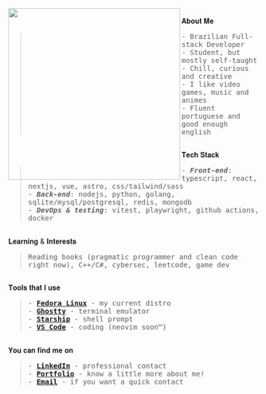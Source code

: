 <div float="left">
 <img src="https://i.pinimg.com/564x/89/46/9e/89469e2933bea0c3017353e16abbb861.jpg" width="345" align="left">
  <div float="left">
    <br>
    𝐀𝐛𝐨𝐮𝐭 𝐌𝐞
       <blockquote>
            <samp>
                - Brazilian Full-stack Developer<br/>
                - Student, but mostly self-taught<br/>
                - Chill, curious and creative<br/>
                - I like video games, music and animes<br/>
                - Fluent portuguese and good enough english
            </samp>
        </blockquote> 
    <h2></h2>
    𝐓𝐞𝐜𝐡 𝐒𝐭𝐚𝐜𝐤
        <blockquote>
            <samp>
                - <b><i>Front-end</i></b>: typescript, react, nextjs, vue, astro, css/tailwind/sass<br/>
                - <b><i>Back-end</i></b>: nodejs, python, golang, sqlite/mysql/postgresql, redis, mongodb<br/>
                - <b><i>DevOps & testing</i></b>: vitest, playwright, github actions, docker
            </samp>
        </blockquote>
    <h2></h2>
    𝐋𝐞𝐚𝐫𝐧𝐢𝐧𝐠 & 𝐈𝐧𝐭𝐞𝐫𝐞𝐬𝐭𝐬
        <blockquote>
            <samp>
                Reading books (pragmatic programmer and clean code right now), C++/C#, cybersec, leetcode, game dev
            </samp>
        </blockquote>
    <h2></h2>
    𝐓𝐨𝐨𝐥𝐬 𝐭𝐡𝐚𝐭 𝐈 𝐮𝐬𝐞
        <blockquote>
            <samp>
              - <a href="https://fedoraproject.org/"><b>Fedora Linux</b></a> - my current distro<br/>
              - <a href="https://ghostty.org/"><b>Ghostty</b></a> - terminal emulator<br/>
              - <a href="https://starship.rs/"><b>Starship</b></a> - shell prompt<br/>
              - <a href="https://code.visualstudio.com/"><b>VS Code</b></a> - coding (neovim soon™)
            </samp>
        </blockquote>
   <h2></h2>
     𝐘𝐨𝐮 𝐜𝐚𝐧 𝐟𝐢𝐧𝐝 𝐦𝐞 𝐨𝐧
     <blockquote>
      <samp>
      - <a href="https://www.linkedin.com/in/mateusmascarelo"><b>LinkedIn</b></a> - professional contact<br/>
      - <a href="https://kazyel.dev/"><b>Portfolio</b></a> - know a little more about me!<br/>
      - <a href="mailto:m.mascarelo@gmail.com"><b>Email</b></a> - if you want a quick contact<br/>
      </samp>
     </blockquote>
    
</div>
